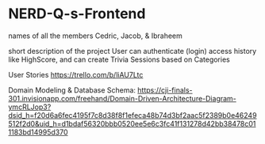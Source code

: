 # NERD-Q-s-Frontend

names of all the members
Cedric, Jacob, & Ibraheem

short description of the project
User can authenticate (login) access history like HighScore, and can create Trivia Sessions based on Categories


User Stories
https://trello.com/b/liAU7Ltc

Domain Modeling & Database Schema:
https://cji-finals-301.invisionapp.com/freehand/Domain-Driven-Architecture-Diagram-ymcRLJop3?dsid_h=f20d6a6fec4195f7c8d38f8f1efeca48b74d3bf2aac5f2389b0e46249512f2d0&uid_h=d1bdaf56320bbb0520ee5e6c3fc41f131278d42bb38478c011183bd14995d370